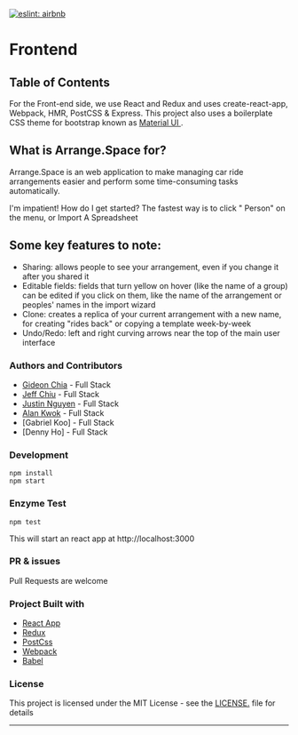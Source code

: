 [![eslint: airbnb](https://img.shields.io/badge/eslint-airbnb-%23fd5c63.svg)](https://www.npmjs.com/package/eslint-config-airbnb)

# Frontend

## Table of Contents

For the Front-end side, we use React and Redux and uses create-react-app, Webpack, HMR, PostCSS & Express. This project also uses a boilerplate CSS theme for bootstrap known as [Material UI ](https://material-ui.com/).

## What is Arrange.Space for?
Arrange.Space is an web application to make managing car ride arrangements easier and perform some time-consuming tasks automatically. 

I'm impatient! How do I get started?
The fastest way is to click " Person" on the menu, or Import A Spreadsheet 

## Some key features to note:
- Sharing: allows people to see your arrangement, even if you change it after you shared it
- Editable fields: fields that turn yellow on hover (like the name of a group) can be edited if you click on them, like the name of the arrangement or peoples' names in the import wizard
- Clone: creates a replica of your current arrangement with a new name, for creating "rides back" or copying a template week-by-week
- Undo/Redo: left and right curving arrows near the top of the main user interface



### Authors and Contributors
- [Gideon Chia](https://www.linkedin.com/in/gideon-chia-8573bb30/) - Full Stack
- [Jeff Chiu](https://www.linkedin.com/in/jeffchiu1) - Full Stack
- [Justin Nguyen](https://www.linkedin.com/in/justin-nguyen-42b1a8120/) - Full Stack
- [Alan Kwok](https://www.linkedin.com/in/atkwok/) - Full Stack
- [Gabriel Koo] - Full Stack
- [Denny Ho] - Full Stack

### Development
```
npm install
npm start
```

### Enzyme Test
```
npm test
```
This will start an react app at http://localhost:3000

### PR & issues
Pull Requests are welcome

### Project Built with
- [React App](https://github.com/facebook/create-react-app)
- [Redux](https://www.npmjs.com/package/react-redux)
- [PostCss](https://github.com/postcss/postcss)
- [Webpack](https://www.npmjs.com/package/webpack)
- [Babel](https://github.com/babel/babel-loader)

### License
This project is licensed under the MIT License - see the [LICENSE.](https://tldrlegal.com/license/mit-license) file for details

-------------------
